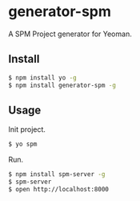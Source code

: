 # generator-spm

A SPM Project generator for Yeoman.

## Install

```bash
$ npm install yo -g
$ npm install generator-spm -g
```

## Usage

Init project.

```bash
$ yo spm
```

Run.

```bash
$ npm install spm-server -g
$ spm-server
$ open http://localhost:8000
```
